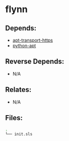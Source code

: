 # flynn

## Depends:

  -  [apt-transport-https](/salt/apt-transport-https)
  -  [python-apt](/salt/python-apt)

## Reverse Depends:

  -  N/A

## Relates:

  -  N/A

## Files:

```bash
.
└── init.sls
```
